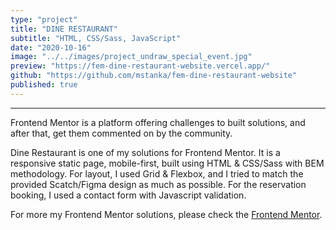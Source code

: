 ```yaml
---
type: "project"
title: "DINE RESTAURANT"
subtitle: "HTML, CSS/Sass, JavaScript"
date: "2020-10-16"
image: "../../images/project_undraw_special_event.jpg"
preview: "https://fem-dine-restaurant-website.vercel.app/"
github: "https://github.com/mstanka/fem-dine-restaurant-website"
published: true
---
```


---

Frontend Mentor is a platform offering challenges to built solutions, and after that, get them commented on by the community.

Dine Restaurant is one of my solutions for Frontend Mentor. It is a responsive static page, mobile-first, built using HTML & CSS/Sass with BEM methodology. For layout, I used Grid & Flexbox, and I tried to match the provided  Scatch/Figma design as much as possible. For the reservation booking, I used a contact form with Javascript validation.

For more my Frontend Mentor solutions, please check the [Frontend Mentor](https://www.frontendmentor.io/profile/mstanka).
